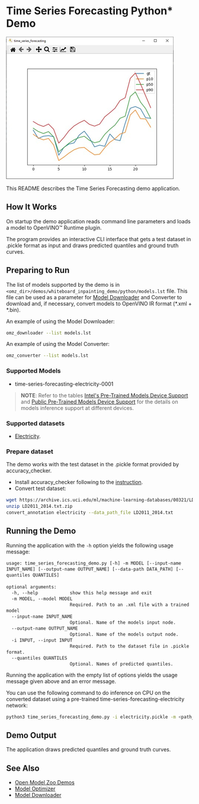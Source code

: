 # Time Series Forecasting Python\* Demo

![example](./time_series_forecasting_demo.jpg)

This README describes the Time Series Forecasting demo application.

## How It Works

On startup the demo application reads command line parameters and loads a model to OpenVINO™ Runtime plugin.

The program provides an interactive CLI interface that gets a test dataset in .pickle format as input and draws predicted quantiles and ground truth curves.

## Preparing to Run

The list of models supported by the demo is in `<omz_dir>/demos/whiteboard_inpainting_demo/python/models.lst` file.
This file can be used as a parameter for [Model Downloader](../../../tools/model_tools/README.md) and Converter to download and, if necessary, convert models to OpenVINO IR format (\*.xml + \*.bin).

An example of using the Model Downloader:

```sh
omz_downloader --list models.lst
```

An example of using the Model Converter:

```sh
omz_converter --list models.lst
```

### Supported Models

* time-series-forecasting-electricity-0001

> **NOTE**: Refer to the tables [Intel's Pre-Trained Models Device Support](../../../models/intel/device_support.md) and [Public Pre-Trained Models Device Support](../../../models/public/device_support.md) for the details on models inference support at different devices.

### Supported datasets

* [Electricity](https://archive.ics.uci.edu/ml/machine-learning-databases/00321/LD2011_2014.txt.zip).

### Prepare dataset

The demo works with the test dataset in the .pickle format provided by accuracy_checker.

* Install accuracy_checker following to the [instruction](../../../tools/accuracy_checker/README.md).
* Convert test dataset:

```sh
wget https://archive.ics.uci.edu/ml/machine-learning-databases/00321/LD2011_2014.txt.zip
unzip LD2011_2014.txt.zip
convert_annotation electricity --data_path_file LD2011_2014.txt
```

## Running the Demo

Running the application with the `-h` option yields the following usage message:

```
usage: time_series_forecasting_demo.py [-h] -m MODEL [--input-name INPUT_NAME] [--output-name OUTPUT_NAME] [--data-path DATA_PATH] [--quantiles QUANTILES]

optional arguments:
  -h, --help            show this help message and exit
  -m MODEL, --model MODEL
                        Required. Path to an .xml file with a trained model
  --input-name INPUT_NAME
                        Optional. Name of the models input node.
  --output-name OUTPUT_NAME
                        Optional. Name of the models output node.
  -i INPUT, --input INPUT
                        Required. Path to the dataset file in .pickle format.
  --quantiles QUANTILES
                        Optional. Names of predicted quantiles.
```

Running the application with the empty list of options yields the usage message given above and an error message.

You can use the following command to do inference on CPU on the converted dataset using a pre-trained time-series-forecasting-electricity network:

```sh
python3 time_series_forecasting_demo.py -i electricity.pickle -m <path_to_model>/time-series-forecasting-electricity-0001.xml
```

## Demo Output

The application draws predicted quantiles and ground truth curves.

## See Also

* [Open Model Zoo Demos](../../README.md)
* [Model Optimizer](https://docs.openvino.ai/latest/_docs_MO_DG_Deep_Learning_Model_Optimizer_DevGuide.html)
* [Model Downloader](../../../tools/model_tools/README.md)
